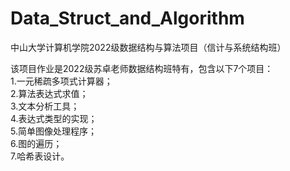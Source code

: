 # Data_Struct_and_Algorithm
中山大学计算机学院2022级数据结构与算法项目（信计与系统结构班）

该项目作业是2022级苏卓老师数据结构班特有，包含以下7个项目：<br>
1.一元稀疏多项式计算器；<br>
2.算法表达式求值；<br>
3.文本分析工具；<br>
4.表达式类型的实现；<br>
5.简单图像处理程序；<br>
6.图的遍历；<br>
7.哈希表设计。<br>
